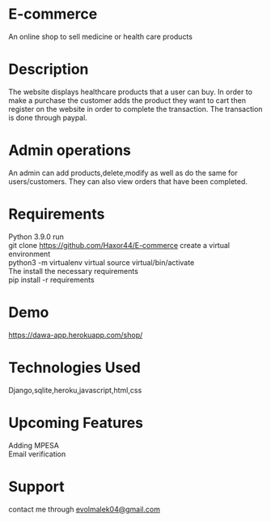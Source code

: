 # E-commerce
An online shop to sell medicine or health care products<br/>
# Description
The website displays healthcare products that a user can buy. In order to make a purchase the customer adds the product they want to cart then register on the website in order to complete the transaction.
The transaction is done through paypal.
<br/>

# Admin operations<br>
An admin can add products,delete,modify as well as do the same for users/customers.
They can also view orders that have been completed.

# Requirements<br>
Python 3.9.0
run<br/>
git clone https://github.com/Haxor44/E-commerce
create a virtual environment<br> 
python3 -m virtualenv virtual source virtual/bin/activate<br>
The install the necessary requirements<br>
pip install -r requirements

# Demo<br/>
https://dawa-app.herokuapp.com/shop/<br/>

# Technologies Used<br/>
Django,sqlite,heroku,javascript,html,css<br>

# Upcoming Features<br/>
Adding MPESA<br/>
Email verification<br/>

# Support<br>
contact me through evolmalek04@gmail.com
